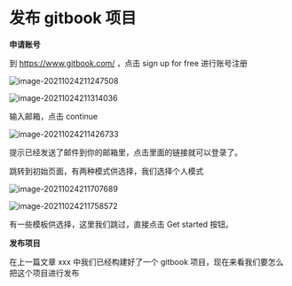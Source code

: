 # 发布 gitbook 项目



**申请账号**

到 https://www.gitbook.com/ ，点击 sign up for free 进行账号注册

![image-20211024211247508](D:\code\github\Blog\gitbook\image-20211024211247508.png)

![image-20211024211314036](D:\code\github\Blog\gitbook\image-20211024211314036.png)

输入邮箱，点击 continue

![image-20211024211426733](D:\code\github\Blog\gitbook\image-20211024211426733.png)

提示已经发送了邮件到你的邮箱里，点击里面的链接就可以登录了。

跳转到初始页面，有两种模式供选择，我们选择个人模式

![image-20211024211707689](D:\code\github\Blog\gitbook\image-20211024211707689.png)

![image-20211024211758572](D:\code\github\Blog\gitbook\image-20211024211758572.png)

有一些模板供选择，这里我们跳过，直接点击 Get started 按钮。

**发布项目**

在上一篇文章 xxx 中我们已经构建好了一个 gitbook 项目，现在来看我们要怎么把这个项目进行发布

